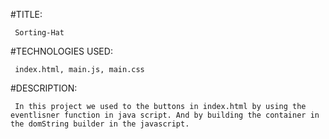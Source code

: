 #TITLE:
     
     Sorting-Hat

#TECHNOLOGIES USED: 
     
     index.html, main.js, main.css

#DESCRIPTION:
     
     In this project we used to the buttons in index.html by using the eventlisner function in java script. And by building the container in the domString builder in the javascript. 


#
